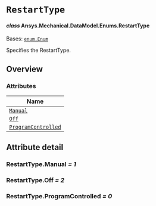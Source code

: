 # `RestartType`

<a id="ansys.mechanical.stubs.v241.Ansys.Mechanical.DataModel.Enums.RestartType"></a>

#### *class* Ansys.Mechanical.DataModel.Enums.RestartType

Bases: [`enum.Enum`](https://docs.python.org/3/library/enum.html#enum.Enum)

Specifies the RestartType.

<!-- !! processed by numpydoc !! -->

<a id="overview"></a>

## Overview

### Attributes

| Name |
| ------------------------------------------------------- |
| [`Manual`](#RestartType.Manual) |
| [`Off`](#RestartType.Off) |
| [`ProgramControlled`](#RestartType.ProgramControlled) |

<a id="attribute-detail"></a>

## Attribute detail

<a id="RestartType.Manual"></a>

### RestartType.Manual *= 1*

<a id="RestartType.Off"></a>

### RestartType.Off *= 2*

<a id="RestartType.ProgramControlled"></a>

### RestartType.ProgramControlled *= 0*


